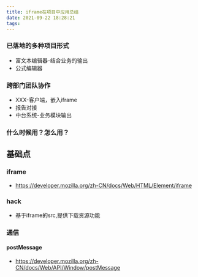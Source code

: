 ```yaml
---
title: iframe在项目中应用总结
date: 2021-09-22 18:28:21
tags:
---
```

### 已落地的多种项目形式
- 富文本编辑器-结合业务的输出
- 公式编辑器

### 跨部门团队协作
- XXX-客户端，嵌入iframe
- 报告对接
- 中台系统-业务模块输出

### 什么时候用？怎么用？

## 基础点
### iframe
- https://developer.mozilla.org/zh-CN/docs/Web/HTML/Element/iframe

### hack
- 基于iframe的src,提供下载资源功能
### 通信
#### postMessage
- https://developer.mozilla.org/zh-CN/docs/Web/API/Window/postMessage
